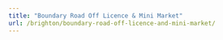 ```yaml
---
title: "Boundary Road Off Licence & Mini Market"
url: /brighton/boundary-road-off-licence-and-mini-market/
---
```

